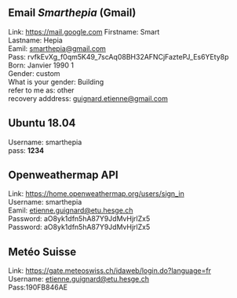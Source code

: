 
## Email *Smarthepia* (Gmail)
Link: https://mail.google.com
Firstname: Smart  
Lastname: Hepia  
Eamil: smarthepia@gmail.com  
Pass: rvfkEvXg_f0qm5K49_7scAq08BH32AFNCjFaztePJ_Es6YEty8p  
Born: Janvier 1990  1  
Gender: custom  
What is your gender: Building  
refer to me as: other  
recovery adddress: guignard.etienne@gmail.com

## Ubuntu 18.04
Username: smarthepia  
pass: __1234__  

## Openweathermap API
Link: https://home.openweathermap.org/users/sign_in  
Username: smarthepia  
Eamil: etienne.guignard@etu.hesge.ch  
Password: aO8yk1dfn5hA87Y9JdMvHjrlZx5  
Password: aO8yk1dfn5hA87Y9JdMvHjrlZx5  

## Metéo Suisse
Link: https://gate.meteoswiss.ch/idaweb/login.do?language=fr  
Username: etienne.guignard@etu.hesge.ch  
Pass:190FB846AE  
